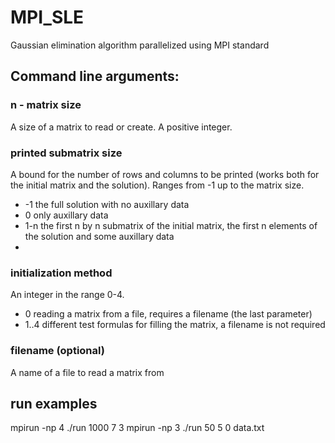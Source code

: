 # MPI_SLE
Gaussian elimination algorithm parallelized using MPI standard

## Command line arguments:

### n - matrix size
A size of a matrix to read or create. A positive integer.

### printed submatrix size
A bound for the number of rows and columns to be printed (works both for the initial matrix and the solution). Ranges from -1 up to the matrix size.
* -1    the full solution with no auxillary data
* 0     only auxillary data
* 1-n   the first n by n submatrix of the initial matrix, the first n elements of the solution and some auxillary data
* 
### initialization method
An integer in the range 0-4.
* 0     reading a matrix from a file, requires a filename (the last parameter)
* 1..4  different test formulas for filling the matrix, a filename is not required

### filename (optional)
A name of a file to read a matrix from

## run examples
mpirun -np 4 ./run 1000 7 3
mpirun -np 3 ./run 50 5 0 data.txt

